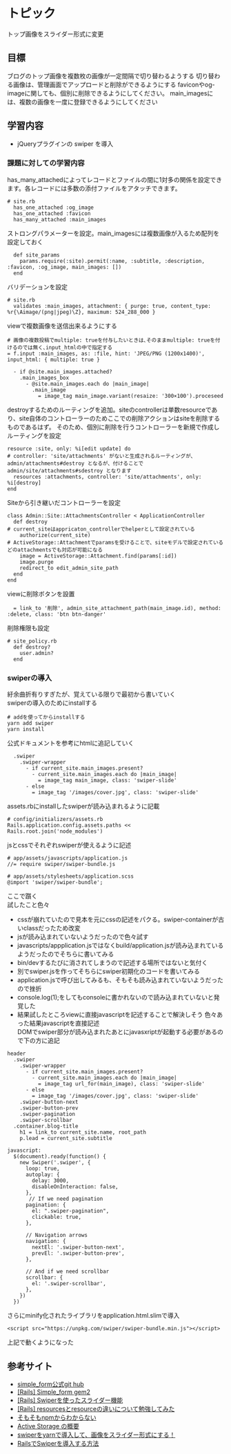 # トピック
トップ画像をスライダー形式に変更

## 目標
ブログのトップ画像を複数枚の画像が一定間隔で切り替わるようする
切り替わる画像は、管理画面でアップロードと削除ができるようにする
faviconやog-imageに関しても、個別に削除できるようにしてください。
main_imagesには、複数の画像を一度に登録できるようにしてください

## 学習内容
- jQueryプラグインの swiper を導入

### 課題に対しての学習内容
has_many_attachedによってレコードとファイルの間に1対多の関係を設定できます。各レコードには多数の添付ファイルをアタッチできます。
```
# site.rb
  has_one_attached :og_image
  has_one_attached :favicon
  has_many_attached :main_images
```
ストロングパラメーターを設定。main_imagesには複数画像が入るため配列を設定しておく
```
  def site_params
    params.require(:site).permit(:name, :subtitle, :description, :favicon, :og_image, main_images: [])
  end
```
バリデーションを設定
```
# site.rb
  validates :main_images, attachment: { purge: true, content_type: %r{\Aimage/(png|jpeg)\Z}, maximum: 524_288_000 }
```
viewで複数画像を送信出来るようにする
```
# 画像の複数投稿でmultiple: trueを付与したいときは､そのままmultiple: trueを付けるのでは無く､input_htmlの中で指定する
= f.input :main_images, as: :file, hint: 'JPEG/PNG (1200x1400)', input_html: { multiple: true }

  - if @site.main_images.attached?
    .main_images_box
      - @site.main_images.each do |main_image|
        .main_image
          = image_tag main_image.variant(resaize: '300×100').proceseed
```
destroyするためのルーティングを追加。siteのcontrollerは単数resourceであり、site自体のコントローラーのためここでの削除アクションはsiteを削除するものであるはず。 
そのため、個別に削除を行うコントローラーを新規で作成しルーティングを設定
```
resource :site, only: %i[edit update] do
# controller: 'site/attachments' がないと生成されるルーティングが、admin/attachments#destroy となるが、付けることでadmin/site/attachments#sdestroy となります
  resources :attachments, controller: 'site/attachments', only: %i[destroy]
end
```
Siteから引き継いだコントローラーを設定
```
class Admin::Site::AttachmentsController < ApplicationController
  def destroy
# current_siteはappricaton_controllerでhelperとして設定されている
    authorize(current_site)
# ActiveStorage::Attachmentでparamsを受けることで、siteモデルで設定されているどのattachmentsでも対応が可能になる
    image = ActiveStorage::Attachment.find(params[:id])
    image.purge
    redirect_to edit_admin_site_path
  end
end
```
viewに削除ボタンを設置
```
  = link_to '削除', admin_site_attachment_path(main_image.id), method: :delete, class: 'btn btn-danger'
```
削除権限も設定
```
# site_policy.rb
  def destroy?
    user.admin?
  end
```

### swiperの導入
紆余曲折有りすぎたが、覚えている限りで最初から書いていく  
swiperの導入のためにinstallする
```
# addを使ってからinstallする
yarn add swiper
yarn install
```
公式ドキュメントを参考にhtmlに追記していく
```
  .swiper
    .swiper-wrapper
      - if current_site.main_images.present?
        - current_site.main_images.each do |main_image|
          = image_tag main_image, class: 'swiper-slide'
      - else
        = image_tag '/images/cover.jpg', class: 'swiper-slide'
```
assets.rbにinstallしたswiperが読み込まれるように記載
```
# config/initializers/assets.rb
Rails.application.config.assets.paths << Rails.root.join('node_modules')
```
jsとcssでそれぞれswiperが使えるように記述
```
# app/assets/javascripts/application.js
//= require swiper/swiper-bundle.js
```
```
# app/assets/stylesheets/application.scss
@import 'swiper/swiper-bundle';
```
ここで躓く  
試したこと色々
- cssが崩れていたので見本を元にcssの記述をパクる。swiper-containerが古いclassだったため改変
- jsが読み込まれていないようだったので色々試す
- javascripts/appplication.jsではなくbuild/application.jsが読み込まれているようだったのでそちらに書いてみる
- bin/devするたびに消されてしまうので記述する場所ではないと気付く
- 別でswiper.jsを作ってそちらにswiper初期化のコードを書いてみる
- application.jsで呼び出してみるも、そもそも読み込まれていないようだったので挫折
- console.log(1);をしてもconsoleに書かれないので読み込まれていないと発覚した
- 結果試したところviewに直接javascriptを記述することで解決しそう
色々あった結果javascriptを直接記述  
DOMでswiper部分が読み込まれたあとにjavasxriptが起動する必要があるので下の方に追記
```
header
  .swiper
    .swiper-wrapper
      - if current_site.main_images.present?
        - current_site.main_images.each do |main_image|
          = image_tag url_for(main_image), class: 'swiper-slide'
      - else
        = image_tag '/images/cover.jpg', class: 'swiper-slide'
    .swiper-button-next    
    .swiper-button-prev
    .swiper-pagination
    .swiper-scrollbar    
  .container.blog-title
    h1 = link_to current_site.name, root_path
    p.lead = current_site.subtitle
  
javascript:
  $(document).ready(function() {
    new Swiper('.swiper', {
      loop: true,
      autoplay: {
        delay: 3000,
        disableOnInteraction: false,     
      },
       // If we need pagination
      pagination: {
        el: ".swiper-pagination",
        clickable: true,
      },

      // Navigation arrows
      navigation: {
        nextEl: '.swiper-button-next',
        prevEl: '.swiper-button-prev',
      },

      // And if we need scrollbar
      scrollbar: {
        el: '.swiper-scrollbar',
      },
    })
  })
```
さらにminify化されたライブラリをapplication.html.slimで導入
```
<script src="https://unpkg.com/swiper/swiper-bundle.min.js"></script>
```
上記で動くようになった


## 参考サイト
- [simple_form公式git hub](https://github.com/heartcombo/simple_form)
- [[Rails] Simple_form gem2](https://zenn.dev/yusuke_docha/articles/1fa77e0cfd54d9#%E4%BB%BB%E6%84%8F%E3%81%AEhtml%E5%B1%9E%E6%80%A7%E3%82%92%E3%81%9D%E3%81%AE%E3%81%BE%E3%81%BEinput%E3%81%AB%E6%B8%A1%E3%81%99)
- [[Rails] Swiperを使ったスライダー機能](https://osamudaira.com/411/)
- [[Rails] resourcesとresourceの違いについて勉強してみた](https://qiita.com/jackie0922youhei/items/0cf56e4c80e14a9cfd00)
- [そもそもnpmからわからない](https://zenn.dev/antez/articles/a9d9d12178b7b2)
- [Active Storage の概要](https://railsguides.jp/active_storage_overview.html)
- [swiperをyarnで導入して、画像をスライダー形式にする！](https://qiita.com/ken_ta_/items/bdf04d8ecab6a855e50f)
- [RailsでSwiperを導入する方法](https://qiita.com/miketa_webprgr/items/0a3845aeb5da2ed75f82)